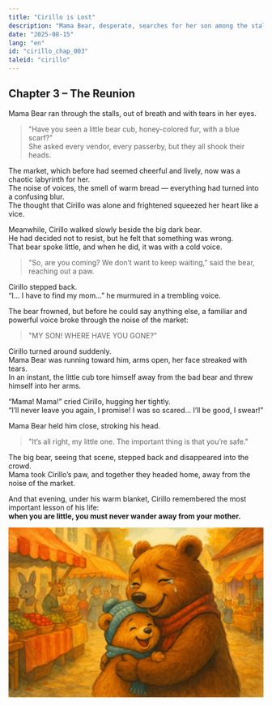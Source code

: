 ```yaml
---
title: "Cirillo is Lost"
description: "Mama Bear, desperate, searches for her son among the stalls; Cirillo resists the bad bear until his mom finds him and holds him in an embrace full of relief and love."
date: "2025-08-15"
lang: "en"
id: "cirillo_chap_003"
taleid: "cirillo"
---
```


## Chapter 3 – The Reunion

Mama Bear ran through the stalls, out of breath and with tears in her eyes.  
> "Have you seen a little bear cub, honey-colored fur, with a blue scarf?"  
She asked every vendor, every passerby, but they all shook their heads.

The market, which before had seemed cheerful and lively, now was a chaotic labyrinth for her.  
The noise of voices, the smell of warm bread — everything had turned into a confusing blur.  
The thought that Cirillo was alone and frightened squeezed her heart like a vice.

Meanwhile, Cirillo walked slowly beside the big dark bear.  
He had decided not to resist, but he felt that something was wrong.  
That bear spoke little, and when he did, it was with a cold voice.

> "So, are you coming? We don’t want to keep waiting," said the bear, reaching out a paw.

Cirillo stepped back.  
“I… I have to find my mom…” he murmured in a trembling voice.

The bear frowned, but before he could say anything else, a familiar and powerful voice broke through the noise of the market:  
> "MY SON! WHERE HAVE YOU GONE?"

Cirillo turned around suddenly.  
Mama Bear was running toward him, arms open, her face streaked with tears.  
In an instant, the little cub tore himself away from the bad bear and threw himself into her arms.

“Mama! Mama!” cried Cirillo, hugging her tightly.  
“I’ll never leave you again, I promise! I was so scared… I’ll be good, I swear!”

Mama Bear held him close, stroking his head.  
> "It’s all right, my little one. The important thing is that you’re safe."

The big bear, seeing that scene, stepped back and disappeared into the crowd.  
Mama took Cirillo’s paw, and together they headed home, away from the noise of the market.

And that evening, under his warm blanket, Cirillo remembered the most important lesson of his life:  
**when you are little, you must never wander away from your mother.**

![Cirillo](../../../assets/cirillo/cirillo_chap_003.png)
